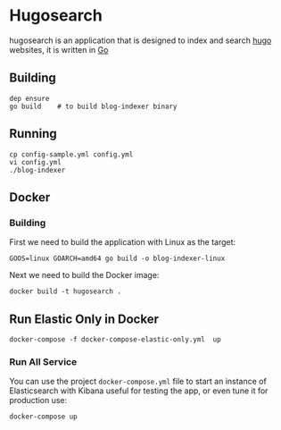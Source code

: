 
# Hugosearch

hugosearch is an application that is designed to index and search [hugo](https://gohugo.io/) websites, it is written in [Go](https://golang.org/)


## Building

    dep ensure
    go build    # to build blog-indexer binary

## Running

    cp config-sample.yml config.yml
    vi config.yml
    ./blog-indexer



## Docker 

### Building 

First we need to build the application with Linux as the target:

    GOOS=linux GOARCH=amd64 go build -o blog-indexer-linux

Next we need to build the Docker image:

    docker build -t hugosearch .


## Run Elastic Only in Docker

    docker-compose -f docker-compose-elastic-only.yml  up

### Run All Service

You can use the project `docker-compose.yml` file to start an instance of Elasticsearch with Kibana useful for testing the app, or even tune it for production use:

    docker-compose up 
